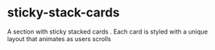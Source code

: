 # sticky-stack-cards
A section with sticky stacked cards . Each card is styled with a unique layout that animates as users scrolls
